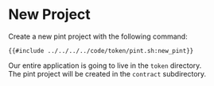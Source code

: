 # New Project

Create a new pint project with the following command:

```console
{{#include ../../../../code/token/pint.sh:new_pint}}
```
Our entire application is going to live in the `token` directory. \
The pint project will be created in the `contract` subdirectory.
